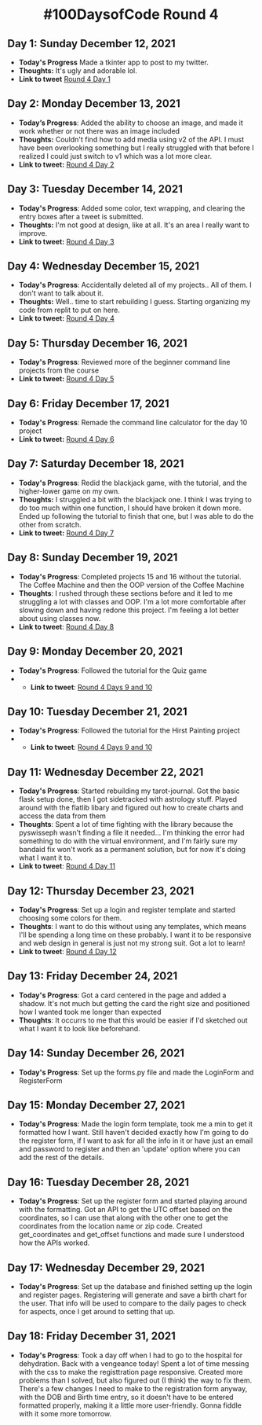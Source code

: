 <h1 align="center"> #100DaysofCode Round 4</h1>

## Day 1: Sunday December 12, 2021
-   **Today's Progress** Made a tkinter app to post to my twitter.
-   **Thoughts:** It's ugly and adorable lol.
-   **Link to tweet** [Round 4 Day 1](https://twitter.com/AprilMayCodes/status/1470272027416223745)

## Day 2: Monday December 13, 2021
-   **Today’s Progress**: Added the ability to choose an image, and made it work whether or not there was an image included
-   **Thoughts:** Couldn't find how to add media using v2 of the API. I must have been overlooking something but I really struggled with that before I realized I could just switch to v1 which was a lot more clear.
-   **Link to tweet:** [Round 4 Day 2](https://twitter.com/AprilMayCodes/status/1470492688831201293)

## Day 3: Tuesday December 14, 2021
-   **Today's Progress**: Added some color, text wrapping, and clearing the entry boxes after a tweet is submitted.
-   **Thoughts:** I'm not good at design, like at all. It's an area I really want to improve.
-   **Link to tweet:** [Round 4 Day 3](https://twitter.com/AprilMayCodes/status/1470827448606642185)

## Day 4: Wednesday December 15, 2021
-   **Today's Progress**: Accidentally deleted all of my projects.. All of them. I don't want to talk about it.
-   **Thoughts:** Well.. time to start rebuilding I guess. Starting organizing my code from replit to put on here.
-   **Link to tweet:** [Round 4 Day 4](https://twitter.com/AprilMayCodes/status/1471128842131673088)

## Day 5: Thursday December 16, 2021
-   **Today's Progress**: Reviewed more of the beginner command line projects from the course
-   **Link to tweet:** [Round 4 Day 5](https://twitter.com/AprilMayCodes/status/1471735516508872704)

## Day 6: Friday December 17, 2021
-   **Today's Progress**: Remade the command line calculator for the day 10 project
-   **Link to tweet:** [Round 4 Day 6](https://twitter.com/AprilMayCodes/status/1472424579461177345)

## Day 7: Saturday December 18, 2021
-   **Today's Progress**: Redid the blackjack game, with the tutorial, and the higher-lower game on my own.
-   **Thoughts:** I struggled a bit with the blackjack one. I think I was trying to do too much within one function, I should have broken it down more. Ended up following the tutorial to finish that one, but I was able to do the other from scratch.
-   **Link to tweet:** [Round 4 Day 7](https://twitter.com/AprilMayCodes/status/1472425848796073984)

## Day 8: Sunday December 19, 2021
-  **Today's Progress**: Completed projects 15 and 16 without the tutorial. The Coffee Machine and then the OOP version of the Coffee Machine
-  **Thoughts**: I rushed through these sections before and it led to me struggling a lot with classes and OOP. I'm a lot more comfortable after slowing down and having redone this project. I'm feeling a lot better about using classes now.
-  **Link to tweet**: [Round 4 Day 8](https://twitter.com/AprilMayCodes/status/1472529432523022339)

## Day 9: Monday December 20, 2021
-  **Today's Progress**: Followed the tutorial for the Quiz game
-  -  **Link to tweet**: [Round 4 Days 9 and 10](https://twitter.com/AprilMayCodes/status/1473910422457704457)

## Day 10: Tuesday December 21, 2021
-  **Today's Progress**: Followed the tutorial for the Hirst Painting project
-  -  **Link to tweet**: [Round 4 Days 9 and 10](https://twitter.com/AprilMayCodes/status/1473910422457704457)

## Day 11: Wednesday December 22, 2021
-  **Today's Progress**: Started rebuilding my tarot-journal. Got the basic flask setup done, then I got sidetracked with astrology stuff. Played around with the flatlib libary and figured out how to create charts and access the data from them
-  **Thoughts**: Spent a lot of time fighting with the library because the pyswisseph wasn't finding a file it needed... I'm thinking the error had something to do with the virtual environment, and I'm fairly sure my bandaid fix won't work as a permanent solution, but for now it's doing what I want it to.
-  **Link to tweet**: [Round 4 Day 11](https://twitter.com/AprilMayCodes/status/1473987337851969541)

## Day 12: Thursday December 23, 2021
-  **Today's Progress**: Set up a login and register template and started choosing some colors for them.
-  **Thoughts**: I want to do this without using any templates, which means I'll be spending a long time on these probably. I want it to be responsive and web design in general is just not my strong suit. Got a lot to learn!
-  **Link to tweet**: [Round 4 Day 12](https://twitter.com/AprilMayCodes/status/1474299144521109514)

## Day 13: Friday December 24, 2021
-  **Today's Progress**: Got a card centered in the page and added a shadow. It's not much but getting the card the right size and positioned how I wanted took me longer than expected
-  **Thoughts**: It occurrs to me that this would be easier if I'd sketched out what I want it to look like beforehand.

## Day 14: Sunday December 26, 2021
-  **Today's Progress**: Set up the forms.py file and made the LoginForm and RegisterForm

## Day 15: Monday December 27, 2021
-  **Today's Progress**: Made the login form template, took me a min to get it formatted how I want. Still haven't decided exactly how I'm going to do the register form, if I want to ask for all the info in it or have just an email and password to register and then an 'update' option where you can add the rest of the details.

## Day 16: Tuesday December 28, 2021
-  **Today's Progress**: Set up the register form and started playing around with the formatting. Got an API to get the UTC offset based on the coordinates, so I can use that along with the other one to get the coordinates from the location name or zip code. Created get_coordinates and get_offset functions and made sure I understood how the APIs worked.

## Day 17: Wednesday December 29, 2021
-  **Today's Progress**: Set up the database and finished setting up the login and register pages. Registering will generate and save a birth chart for the user. That info will be used to compare to the daily pages to check for aspects, once I get around to setting that up. 

## Day 18: Friday December 31, 2021
-  **Today's Progress**: Took a day off when I had to go to the hospital for dehydration. Back with a vengeance today! Spent a lot of time messing with the css to make the registtration page responsive. Created more problems than I solved, but also figured out (I think) the way to fix them. There's a few changes I need to make to the registration form anyway, with the DOB and Birth time entry, so it doesn't have to be entered formatted properly, making it a little more user-friendly. Gonna fiddle with it some more tomorrow.
